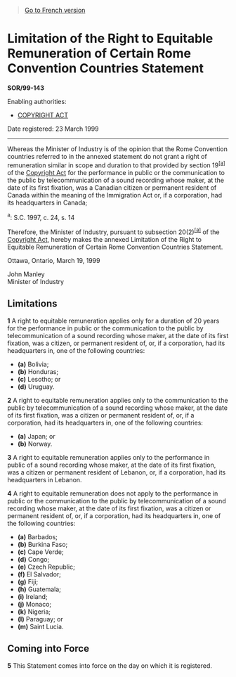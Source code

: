 > [Go to French version](/fr/Règlements/Décrets,%20ordonnances%20et%20règlements%20statutaires/99/143.md)

# Limitation of the Right to Equitable Remuneration of Certain Rome Convention Countries Statement

**SOR/99-143**

Enabling authorities: 
- [COPYRIGHT ACT](/en/Acts/Revised%20Statutes%20of%20Canada/C/C-42.md)

Date registered: 23 March 1999

----------

Whereas the Minister of Industry is of the opinion that the Rome Convention countries referred to in the annexed statement do not grant a right of remuneration similar in scope and duration to that provided by section 19<sup><a href='#fn_SOR_99-143_EN_hq_5281'>[a]</a></sup> of the [Copyright Act](/en/Acts/Revised%20Statutes%20of%20Canada/C/C-42.md) for the performance in public or the communication to the public by telecommunication of a sound recording whose maker, at the date of its first fixation, was a Canadian citizen or permanent resident of Canada within the meaning of the Immigration Act or, if a corporation, had its headquarters in Canada;

<a name='fn_SOR_99-143_EN_hq_5281'><sup>a</sup></a>: S.C. 1997, c. 24, s. 14<br />

Therefore, the Minister of Industry, pursuant to subsection 20(2)<sup><a href='#fn_SOR_99-143_EN_hq_5281'>[a]</a></sup> of the [Copyright Act](/en/Acts/Revised%20Statutes%20of%20Canada/C/C-42.md), hereby makes the annexed Limitation of the Right to Equitable Remuneration of Certain Rome Convention Countries Statement.

Ottawa, Ontario, March 19, 1999


<p>John Manley<br />Minister of Industry<br /></p>




## Limitations


**1** A right to equitable remuneration applies only for a duration of 20 years for the performance in public or the communication to the public by telecommunication of a sound recording whose maker, at the date of its first fixation, was a citizen, or permanent resident of, or, if a corporation, had its headquarters in, one of the following countries:
- **(a)** Bolivia;
- **(b)** Honduras;
- **(c)** Lesotho; or
- **(d)** Uruguay.



**2** A right to equitable remuneration applies only to the communication to the public by telecommunication of a sound recording whose maker, at the date of its first fixation, was a citizen or permanent resident of, or, if a corporation, had its headquarters in, one of the following countries:
- **(a)** Japan; or
- **(b)** Norway.



**3** A right to equitable remuneration applies only to the performance in public of a sound recording whose maker, at the date of its first fixation, was a citizen or permanent resident of Lebanon, or, if a corporation, had its headquarters in Lebanon.



**4** A right to equitable remuneration does not apply to the performance in public or the communication to the public by telecommunication of a sound recording whose maker, at the date of its first fixation, was a citizen or permanent resident of, or, if a corporation, had its headquarters in, one of the following countries:
- **(a)** Barbados;
- **(b)** Burkina Faso;
- **(c)** Cape Verde;
- **(d)** Congo;
- **(e)** Czech Republic;
- **(f)** El Salvador;
- **(g)** Fiji;
- **(h)** Guatemala;
- **(i)** Ireland;
- **(j)** Monaco;
- **(k)** Nigeria;
- **(l)** Paraguay; or
- **(m)** Saint Lucia.




## Coming into Force


**5** This Statement comes into force on the day on which it is registered.


